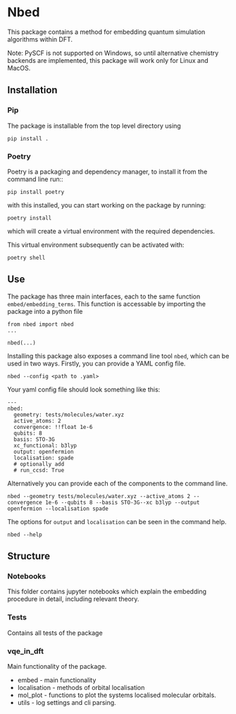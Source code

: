 # Nbed

This package contains a method for embedding quantum simulation algorithms within DFT.

Note: PySCF is not supported on Windows, so until alternative chemistry backends are implemented, this package will work only for Linux and MacOS.
## Installation
### Pip

The package is installable from the top level directory using

```
pip install .
```
### Poetry

Poetry is a packaging and dependency manager, to install it from the command line run::

    pip install poetry

with this installed, you can start working on the package by running:

    poetry install

which will create a virtual environment with the required dependencies.

This virtual environment subsequently can be activated with:

    poetry shell
## Use

The package has three main interfaces, each to the same function `embed/embedding_terms`. This function is accessable by importing the package into a python file

```
from nbed import nbed
...

nbed(...)
```

Installing this package also exposes a command line tool `nbed`, which can be used in two ways. Firstly, you can provide a YAML config file.

```
nbed --config <path to .yaml>
```

Your yaml config file should look something like this:

```
---
nbed:
  geometry: tests/molecules/water.xyz
  active_atoms: 2
  convergence: !!float 1e-6
  qubits: 8
  basis: STO-3G
  xc_functional: b3lyp
  output: openfermion
  localisation: spade
  # optionally add
  # run_ccsd: True
```

Alternatively you can provide each of the components to the command line.

```
nbed --geometry tests/molecules/water.xyz --active_atoms 2 --convergence 1e-6 --qubits 8 --basis STO-3G--xc b3lyp --output openfermion --localisation spade
```

The options for `output` and `localisation` can be seen in the command help.

```
nbed --help
```



## Structure

### Notebooks

This folder contains jupyter notebooks which explain the embedding procedure in detail, including relevant theory.

### Tests

Contains all tests of the package

### vqe_in_dft

Main functionality of the package.

- embed - main functionality
- localisation - methods of orbital localisation
- mol_plot - functions to plot the systems localised molecular orbitals.
- utils - log settings and cli parsing.